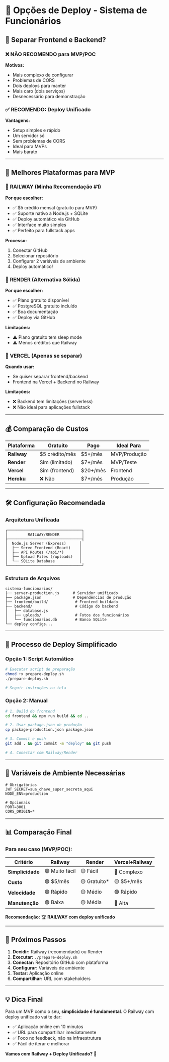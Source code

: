 # 🚀 Opções de Deploy - Sistema de Funcionários

## 🤔 Separar Frontend e Backend?

### ❌ **NÃO RECOMENDO para MVP/POC**

**Motivos:**
- Mais complexo de configurar
- Problemas de CORS
- Dois deploys para manter
- Mais caro (dois serviços)
- Desnecessário para demonstração

### ✅ **RECOMENDO: Deploy Unificado**

**Vantagens:**
- Setup simples e rápido
- Um servidor só
- Sem problemas de CORS
- Ideal para MVPs
- Mais barato

---

## 🎯 Melhores Plataformas para MVP

### 🥇 **RAILWAY** (Minha Recomendação #1)

**Por que escolher:**
- ✅ $5 crédito mensal (gratuito para MVP)
- ✅ Suporte nativo a Node.js + SQLite
- ✅ Deploy automático via GitHub
- ✅ Interface muito simples
- ✅ Perfeito para fullstack apps

**Processo:**
1. Conectar GitHub
2. Selecionar repositório
3. Configurar 2 variáveis de ambiente
4. Deploy automático!

### 🥈 **RENDER** (Alternativa Sólida)

**Por que escolher:**
- ✅ Plano gratuito disponível
- ✅ PostgreSQL gratuito incluído
- ✅ Boa documentação
- ✅ Deploy via GitHub

**Limitações:**
- ⚠️ Plano gratuito tem sleep mode
- ⚠️ Menos créditos que Railway

### 🥉 **VERCEL** (Apenas se separar)

**Quando usar:**
- Se quiser separar frontend/backend
- Frontend na Vercel + Backend no Railway

**Limitações:**
- ❌ Backend tem limitações (serverless)
- ❌ Não ideal para aplicações fullstack

---

## 💰 Comparação de Custos

| Plataforma | Gratuito | Pago | Ideal Para |
|------------|----------|------|------------|
| **Railway** | $5 crédito/mês | $5+/mês | MVP/Produção |
| **Render** | Sim (limitado) | $7+/mês | MVP/Teste |
| **Vercel** | Sim (frontend) | $20+/mês | Frontend |
| **Heroku** | ❌ Não | $7+/mês | Produção |

---

## 🛠️ Configuração Recomendada

### Arquitetura Unificada
```
┌─────────────────────────────────┐
│         RAILWAY/RENDER          │
├─────────────────────────────────┤
│  Node.js Server (Express)      │
│  ├── Serve Frontend (React)    │
│  ├── API Routes (/api/*)       │
│  ├── Upload Files (/uploads)   │
│  └── SQLite Database           │
└─────────────────────────────────┘
```

### Estrutura de Arquivos
```
sistema-funcionarios/
├── server-production.js      # Servidor unificado
├── package.json              # Dependências de produção
├── frontend/build/            # Frontend buildado
├── backend/                   # Código do backend
│   ├── database.js
│   ├── uploads/               # Fotos dos funcionários
│   └── funcionarios.db        # Banco SQLite
└── deploy configs...
```

---

## 🚀 Processo de Deploy Simplificado

### Opção 1: Script Automático
```bash
# Executar script de preparação
chmod +x prepare-deploy.sh
./prepare-deploy.sh

# Seguir instruções na tela
```

### Opção 2: Manual
```bash
# 1. Build do frontend
cd frontend && npm run build && cd ..

# 2. Usar package.json de produção
cp package-production.json package.json

# 3. Commit e push
git add . && git commit -m "deploy" && git push

# 4. Conectar com Railway/Render
```

---

## 🔧 Variáveis de Ambiente Necessárias

```env
# Obrigatórias
JWT_SECRET=sua_chave_super_secreta_aqui
NODE_ENV=production

# Opcionais
PORT=3001
CORS_ORIGIN=*
```

---

## 📊 Comparação Final

### Para seu caso (MVP/POC):

| Critério | Railway | Render | Vercel+Railway |
|----------|---------|--------|----------------|
| **Simplicidade** | 🟢 Muito fácil | 🟡 Fácil | 🔴 Complexo |
| **Custo** | 🟢 $5/mês | 🟡 Gratuito* | 🟡 $5+/mês |
| **Velocidade** | 🟢 Rápido | 🟡 Médio | 🟢 Rápido |
| **Manutenção** | 🟢 Baixa | 🟡 Média | 🔴 Alta |

**Recomendação:** 🏆 **RAILWAY com deploy unificado**

---

## 🎯 Próximos Passos

1. **Decidir:** Railway (recomendado) ou Render
2. **Executar:** `./prepare-deploy.sh`
3. **Conectar:** Repositório GitHub com plataforma
4. **Configurar:** Variáveis de ambiente
5. **Testar:** Aplicação online
6. **Compartilhar:** URL com stakeholders

---

## 💡 Dica Final

Para um MVP como o seu, **simplicidade é fundamental**. O Railway com deploy unificado vai te dar:

- ✅ Aplicação online em 10 minutos
- ✅ URL para compartilhar imediatamente  
- ✅ Foco no feedback, não na infraestrutura
- ✅ Fácil de iterar e melhorar

**Vamos com Railway + Deploy Unificado?** 🚀